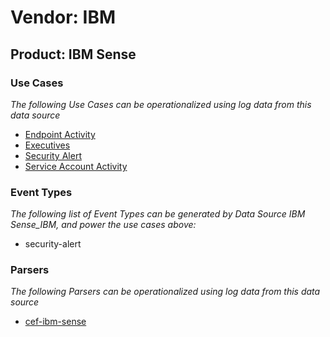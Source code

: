 Vendor: IBM
===========
Product: IBM Sense
------------------

### Use Cases

_The following Use Cases can be operationalized using log data from this data source_

* [Endpoint Activity](../UseCases/usecase_endpoint_activity.md)
* [Executives](../UseCases/usecase_executives.md)
* [Security Alert](../UseCases/usecase_security_alert.md)
* [Service Account Activity](../UseCases/usecase_service_account_activity.md)


### Event Types

_The following list of Event Types can be generated by Data Source IBM Sense_IBM, and power the use cases above:_

- security-alert


### Parsers

_The following Parsers can be operationalized using log data from this data source_

* [cef-ibm-sense](../Parsers/parserContent_cef-ibm-sense.md)
